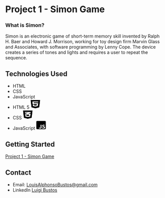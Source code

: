 # Project 1 - Simon Game

### What is Simon? 
Simon is an electronic game of short-term memory skill invented by Ralph H. Baer and Howard J. Morrison, working for toy design firm Marvin Glass and Associates, with software programming by Lenny Cope. The device creates a series of tones and lights and requires a user to repeat the sequence.


## Technologies Used
- HTML 
- CSS 
- JavaScript
- HTML 5 <img src="./assets/html5.svg" alt="HTML 5" width="30px" height="30px"/>
- CSS <img src="./assets/css3-alt.svg" alt="HTML 5" width="30px" height="30px"/>
- JavaScript <img src="./assets/square-js.svg" alt="HTML 5" width="30px" height="30px"/>

## Getting Started
[Project 1 - Simon Game](https://luigibustos.github.io/project_1/)

## Contact

- Email: LouisAlphonsoBustos@gmail.com
- LinkedIn [Luigi Bustos](https://www.linkedin.com/in/luigibustos/)
